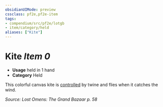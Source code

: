 ```yaml
---
obsidianUIMode: preview
cssclass: pf2e,pf2e-item
tags:
- compendium/src/pf2e/lotgb
- item/category/held
aliases: ["Kite"]
---
```

# Kite *Item 0*  

- **Usage** held in 1 hand
- **Category** Held

This colorful canvas kite is [controlled](/rules/conditions.md#Controlled) by twine and flies when it catches the wind.

*Source: Lost Omens: The Grand Bazaar p. 58*